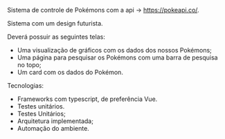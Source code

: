 
Sistema de controle de Pokémons com a api -> https://pokeapi.co/.

Sistema com um design futurista.


Deverá possuir as seguintes telas:
- Uma visualização de gráficos com os dados dos nossos Pokémons;
- Uma página para pesquisar os Pokémons com uma barra de pesquisa no topo;
- Um card com os dados do Pokémon.

Tecnologias:
- Frameworks com typescript, de preferência Vue.
- Testes unitários.
- Testes Unitários;
- Arquitetura implementada;
- Automação do ambiente.
